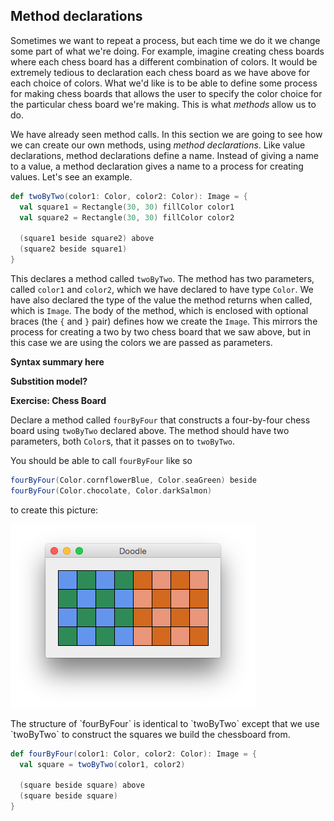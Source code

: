 ## Method declarations

Sometimes we want to repeat a process, but each time we do it we change some part of what we're doing. For example, imagine creating chess boards where each chess board has a different combination of colors. It would be extremely tedious to declaration each chess board as we have above for each choice of colors. What we'd like is to be able to define some process for making chess boards that allows the user to specify the color choice for the particular chess board we're making. This is what *methods* allow us to do.

We have already seen method calls. In this section we are going to see how we can create our own methods, using *method declarations*. Like value declarations, method declarations define a name. Instead of giving a name to a value, a method declaration gives a name to a process for creating values. Let's see an example.

~~~ scala
def twoByTwo(color1: Color, color2: Color): Image = {
  val square1 = Rectangle(30, 30) fillColor color1
  val square2 = Rectangle(30, 30) fillColor color2

  (square1 beside square2) above
  (square2 beside square1)
}
~~~ 

This declares a method called `twoByTwo`. The method has two parameters, called `color1` and `color2`, which we have declared to have type `Color`. We have also declared the type of the value the method returns when called, which is `Image`. The body of the method, which is enclosed with optional braces (the `{` and `}` pair) defines how we create the `Image`. This mirrors the process for creating a two by two chess board that we saw above, but in this case we are using the colors we are passed as parameters.

**Syntax summary here**

**Substition model?**

**Exercise: Chess Board**

Declare a method called `fourByFour` that constructs a four-by-four chess board using `twoByTwo` declared above. The method should have two parameters, both `Color`s, that it passes on to `twoByTwo`. 

You should be able to call `fourByFour` like so

~~~ scala
fourByFour(Color.cornflowerBlue, Color.seaGreen) beside
fourByFour(Color.chocolate, Color.darkSalmon)
~~~

to create this picture:

![Two Chessboards](src/pages/declarations/two-chessboards.png)

<div class="solution">
The structure of `fourByFour` is identical to `twoByTwo` except that we use `twoByTwo` to construct the squares we build the chessboard from.

~~~ scala
def fourByFour(color1: Color, color2: Color): Image = {
  val square = twoByTwo(color1, color2)

  (square beside square) above
  (square beside square)
}
~~~
</div>
